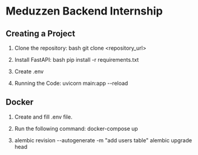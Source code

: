 # Meduzzen Backend Internship

## Creating a Project

1. Clone the repository:
            bash
    git clone <repository_url>
    

2. Install FastAPI:
   bash
   pip install  -r requirements.txt

3. Create .env 


4. Running the Code:
   uvicorn main:app --reload

## Docker

1. Create and fill .env file.

2. Run the following command:
   docker-compose up

3. alembic revision --autogenerate -m "add users table"
   alembic upgrade head